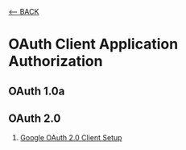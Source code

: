 [<-- BACK](https://github.com/bkieselEducational/OAuth-Central)
# OAuth Client Application Authorization
## OAuth 1.0a

## OAuth 2.0
1. [Google OAuth 2.0 Client Setup](https://github.com/bkieselEducational/OAuth-Google-Cloud-Console-Setup)
